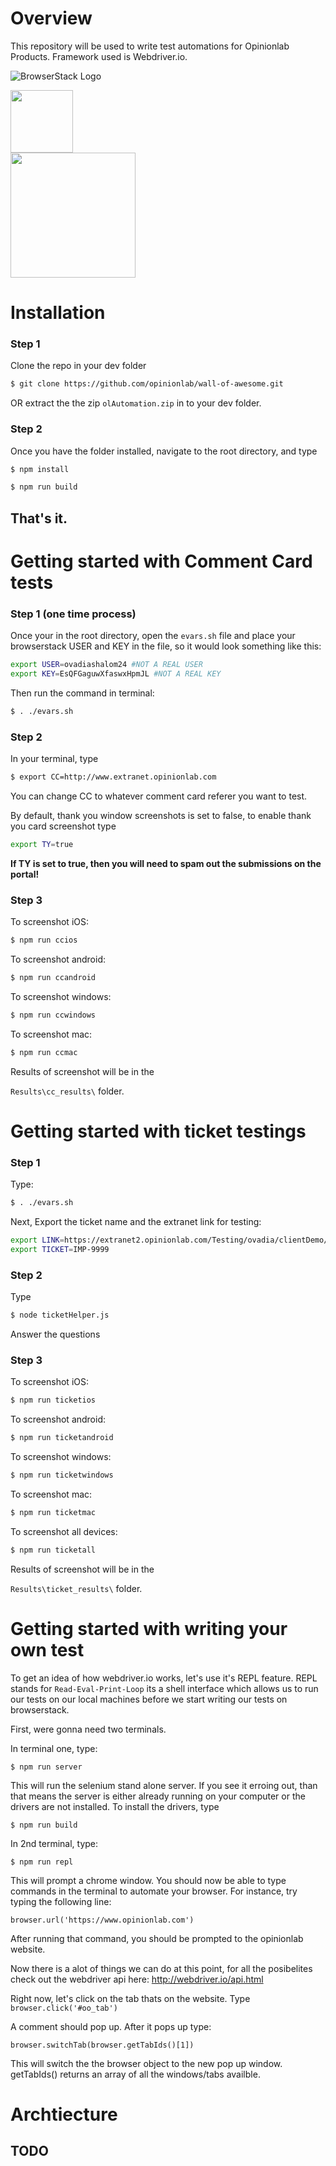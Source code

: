 # Overview

This repository will be used to write test automations for Opinionlab Products. Framework used is Webdriver.io. 

![BrowserStack Logo](https://d98b8t1nnulk5.cloudfront.net/production/images/layout/logo-header.png?1469004780)

<img src = "http://webdriver.io/images/webdriverio.png" height = "100">
<br>


<img height = "200" src="https://cdn-images-1.medium.com/max/1600/1*TKt92huSBbSnbRNuAVTx_A.jpeg">


# Installation

### Step 1
Clone the repo in your dev folder
```sh
$ git clone https://github.com/opinionlab/wall-of-awesome.git
```
OR
extract the the zip `olAutomation.zip` in to your dev folder.


### Step 2

Once you have the folder installed, navigate to the root directory, and type

```sh
$ npm install
```
```sh
$ npm run build
```
## That's it. 

# Getting started with Comment Card tests

### Step 1 (one time process)
Once your in the root directory, open the `evars.sh` file and place your browserstack USER and KEY in the file, so it would look something like this:

```sh
export USER=ovadiashalom24 #NOT A REAL USER
export KEY=EsQFGaguwXfaswxHpmJL #NOT A REAL KEY
```

Then run the command in terminal:
```sh
$ . ./evars.sh
```

### Step 2

In your terminal, type
```sh
$ export CC=http://www.extranet.opinionlab.com
```

You can change CC to whatever comment card referer you want to test. 

By default, thank you window screenshots is set to false, to enable thank you card screenshot type

```sh
export TY=true
```
**If TY is set to true, then you will need to spam out the submissions on the portal!**

### Step 3

To screenshot iOS:
```sh
$ npm run ccios
```

To screenshot android:
```sh
$ npm run ccandroid
```

To screenshot windows:
```sh
$ npm run ccwindows
```

To screenshot mac:
```sh
$ npm run ccmac
```

Results of screenshot will be in the 

`Results\cc_results\` folder.


# Getting started with ticket testings


### Step 1

Type:
```sh
$ . ./evars.sh
```

Next,
Export the ticket name and the extranet link for testing:
```sh
export LINK=https://extranet2.opinionlab.com/Testing/ovadia/clientDemo/demo.html
export TICKET=IMP-9999
```

### Step 2

Type 

```sh
$ node ticketHelper.js
```

Answer the questions

### Step 3

To screenshot iOS:
```sh
$ npm run ticketios
```

To screenshot android:
```sh
$ npm run ticketandroid
```

To screenshot windows:
```sh
$ npm run ticketwindows
```

To screenshot mac:
```sh
$ npm run ticketmac
```

To screenshot all devices:
```sh
$ npm run ticketall
```

Results of screenshot will be in the 

`Results\ticket_results\` folder.

# Getting started with writing your own test
To get an idea of how webdriver.io works, let's use it's REPL feature. REPL stands for `Read-Eval-Print-Loop` its a shell interface which allows us to run our tests on our local machines before we start writing our tests on browserstack. 

First, were gonna need two terminals.

In terminal one, type:
```
$ npm run server
```
This will run the selenium stand alone server. If you see it erroing out, than that means the server is either already running on your computer or the drivers are not installed. To install the drivers, type
```
$ npm run build
```


In 2nd terminal, type:
```
$ npm run repl
```

This will prompt a chrome window. You should now be able to type commands in the terminal to automate your browser. For instance, try typing the following line:

`browser.url('https://www.opinionlab.com')`

After running that command, you should be prompted to the opinionlab website.

Now there is a alot of things we can do at this point, for all the posibelites check out the webdriver api here: http://webdriver.io/api.html

Right now, let's click on the tab thats on the website. 
Type `browser.click('#oo_tab')`

A comment should pop up. After it pops up type:

`browser.switchTab(browser.getTabIds()[1])`

This will switch the the browser object to the new pop up window. getTabIds() returns an array of all the windows/tabs availble. 

# Archtiecture 

## TODO 


